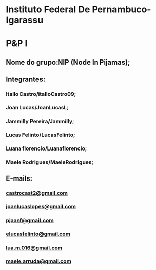 # Instituto Federal De Pernambuco-Igarassu
# P&P I

 ## Nome do grupo:**NIP (Node In Pijamas);**
 ## Integrantes:
 ### Itallo Castro/italloCastro09;
 ### Joan Lucas/JoanLucasL;
 ### Jammilly Pereira/Jammilly;
 ### Lucas Felinto/LucasFelinto;
 ### Luana florencio/Luanaflorencio;
 ### Maele Rodrigues/MaeleRodrigues;
 ## E-mails:
 ### castrocast2@gmail.com
 ### joanlucaslopes@gmail.com
 ### pjaanf@gmail.com
 ### elucasfelinto@gmail.com
 ### lua.m.016@gmail.com
 ### maele.arruda@gmail.com
